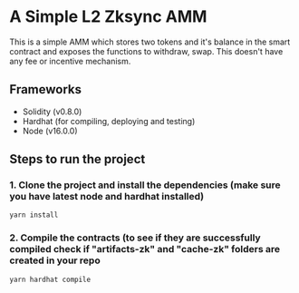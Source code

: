 # A Simple L2 Zksync AMM

This is a simple AMM which stores two tokens and it's balance in the smart contract and exposes the functions to withdraw, swap.
This doesn't have any fee or incentive mechanism.

## Frameworks
 - Solidity (v0.8.0)
 - Hardhat (for compiling, deploying and testing)
 - Node (v16.0.0)

## Steps to run the project

### 1. Clone the project and install the dependencies (make sure you have latest node and hardhat installed)
````
yarn install 
````

### 2. Compile the contracts (to see if they are successfully compiled check if "artifacts-zk" and "cache-zk" folders are created in your repo
````
yarn hardhat compile
````
